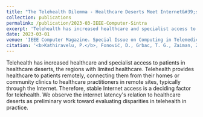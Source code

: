 ```yaml
---
title: "The Telehealth Dilemma - Healthcare Deserts Meet Internet&#39;s Remote Regions"
collection: publications
permalink: /publication/2023-03-IEEE-Computer-Sintra
excerpt: 'Telehealth has increased healthcare and specialist access to patients in healthcare deserts, the regions with limited healthcare. Telehealth provides healthcare to patients remotely, connecting them from their homes or community clinics to healthcare practitioners in remote sites, typically through the Internet. Therefore, stable Internet access is a deciding factor for telehealth. We observe the internet latency&#39;s relation to healthcare deserts as preliminary work toward evaluating disparities in telehealth in practice.'
date: 2023-03-01
venue: 'IEEE Computer Magazine. Special Issue on Computing in Telemedicine.'
citation: '<b>Kathiravelu, P.</b>, Fonović, D., Grbac, T. G., Zaiman, Z., Veiga, L., Gichoya, J., Purkayastha, S., and Mahmoudi. B. <b>The Telehealth Dilemma – Healthcare Deserts Meet Internet&#39;s Remote Regions.</b> In IEEE Computer. March 2023. Accepted.'
---
```


Telehealth has increased healthcare and specialist access to patients in healthcare deserts, the regions with limited healthcare. Telehealth provides healthcare to patients remotely, connecting them from their homes or community clinics to healthcare practitioners in remote sites, typically through the Internet. Therefore, stable Internet access is a deciding factor for telehealth. We observe the internet latency&#39;s relation to healthcare deserts as preliminary work toward evaluating disparities in telehealth in practice.
